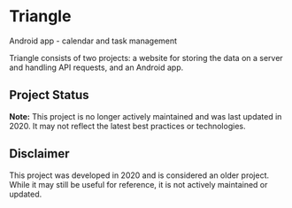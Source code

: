 # Triangle
Android app - calendar and task management

Triangle consists of two projects: a website for storing the data on a server and handling API requests, and an Android app.

## Project Status
**Note:** This project is no longer actively maintained and was last updated in 2020. It may not reflect the latest best practices or technologies.

## Disclaimer
This project was developed in 2020 and is considered an older project. While it may still be useful for reference, it is not actively maintained or updated.
